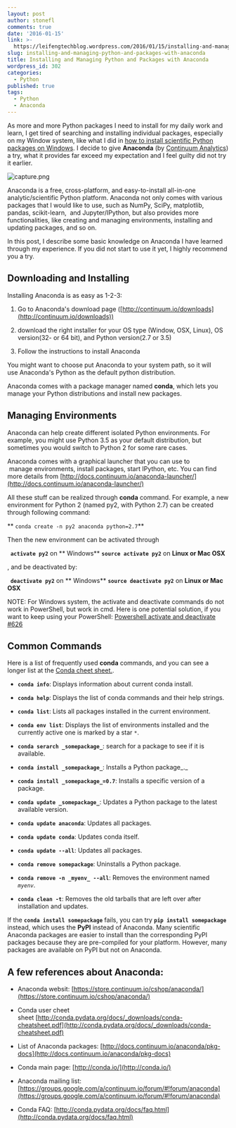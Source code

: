 ```yaml
---
layout: post
author: stonefl
comments: true
date: '2016-01-15'
link: >-
  https://leifengtechblog.wordpress.com/2016/01/15/installing-and-managing-python-and-packages-with-anaconda/
slug: installing-and-managing-python-and-packages-with-anaconda
title: Installing and Managing Python and Packages with Anaconda
wordpress_id: 302
categories:
  - Python
published: true
tags:
  - Python
  - Anaconda
---
```


As more and more Python packages I need to install for my daily work and learn, I get tired of searching and installing individual packages, especially on my Window system, like what I did in [how to install scientific Python packages on Windows](https://wordpress.com/post/leifengtechblog.wordpress.com/183). I decide to give **Anaconda** (by [Continuum Analytics](https://www.continuum.io/)) a try, what it provides far exceed my expectation and I feel guilty did not try it earlier. <!--more-->

![capture.png]({{site.baseurl}}/img/post/capture.png)

Anaconda is a free, cross-platform, and easy-to-install all-in-one analytic/scientific Python platform. Anaconda not only comes with various packages that I would like to use, such as NumPy, SciPy, matplotlib, pandas, scikit-learn,  and Jupyter/IPython, but also provides more functionalities, like creating and managing environments, installing and updating packages, and so on.




In this post, I describe some basic knowledge on Anaconda I have learned through my experience. If you did not start to use it yet, I highly recommend you a try.


## Downloading and Installing


Installing Anaconda is as easy as 1-2-3:



	
  1. Go to Anaconda's download page ([http://continuum.io/downloads](http://continuum.io/downloads))

	
  2. download the right installer for your OS type (Window, OSX, Linux), OS version(32- or 64 bit), and Python version(2.7 or 3.5)

	
  3. Follow the instructions to install Anaconda


You might want to choose put Anaconda to your system path, so it will use Anaconda's Python as the default python distribution.

Anaconda comes with a package manager named **conda**, which lets you manage your Python distributions and install new packages.


## Managing Environments


Anaconda can help create different isolated Python environments. For example, you might use Python 3.5 as your default distribution, but sometimes you would switch to Python 2 for some rare cases.

Anaconda comes with a graphical launcher that you can use to  manage environments, install packages, start IPython, etc. You can find more details from [http://docs.continuum.io/anaconda-launcher/](http://docs.continuum.io/anaconda-launcher/)

All these stuff can be realized through **conda** command. For example, a new environment for Python 2 (named py2, with Python 2.7) can be created through following command:

** ` conda create -n py2 anaconda python=2.7 `**

Then the new environment can be activated through


**` activate py2`** on ** Windows**
**`source activate py2`** on **Linux or Mac OSX**


, and be deactivated by:

**` deactivate py2`** on ** Windows**
**`source deactivate py2`** on **Linux or Mac OSX**

NOTE: For Windows system, the activate and deactivate commands do not work in PowerShell, but work in cmd. Here is one potential solution, if you want to keep using your PowerShell: [Powershell activate and deactivate #626](https://github.com/conda/conda/issues/626)


## Common Commands


Here is a list of frequently used **conda** commands, and you can see a longer list at the [Conda cheet sheet.](https://leifengtechblog.files.wordpress.com/2016/01/conda-cheatsheet.pdf).






	
  * **`conda info`**: Displays information about current conda install.

	
  * **`conda help`**: Displays the list of conda commands and their help strings.

	
  * **`conda list`**: Lists all packages installed in the current environment.

	
  * **`conda env list`**: Displays the list of environments installed and the currently active one is marked by a star `*`.

	
  * **`conda serarch _somepackage_`**: search for a package to see if it is available.

	
  * **`conda install _somepackage_`**: Installs a Python package_._

	
  * **`conda install _somepackage_=0.7`**: Installs a specific version of a package.

	
  * **`conda update _somepackage_`**: Updates a Python package to the latest available version.

	
  * **`conda update anaconda`**: Updates all packages.

	
  * **`conda update conda`**: Updates conda itself.

	
  * **`conda update --all`**: Updates all packages.

	
  * **`conda remove somepackage`**: Uninstalls a Python package.

	
  * **`conda remove -n _myenv_ --all`**: Removes the environment named _`myenv`_.

	
  * **`conda clean -t`**: Removes the old tarballs that are left over after installation and updates.







If the **`conda install somepackage`** fails, you can try **`pip install somepackage`** instead, which uses the **PyPI** instead of Anaconda. Many scientific Anaconda packages are easier to install than the corresponding PyPI packages because they are pre-compiled for your platform. However, many packages are available on PyPI but not on Anaconda.














## A few references about Anaconda:

















	
  * Anaconda websit: [https://store.continuum.io/cshop/anaconda/](https://store.continuum.io/cshop/anaconda/)

	
  * Conda user cheet sheet [http://conda.pydata.org/docs/_downloads/conda-cheatsheet.pdf](http://conda.pydata.org/docs/_downloads/conda-cheatsheet.pdf)

	
  * List of Anaconda packages: [http://docs.continuum.io/anaconda/pkg-docs](http://docs.continuum.io/anaconda/pkg-docs)

	
  * Conda main page: [http://conda.io/](http://conda.io/)

	
  * Anaconda mailing list: [https://groups.google.com/a/continuum.io/forum/#!forum/anaconda](https://groups.google.com/a/continuum.io/forum/#!forum/anaconda)

	
  * Conda FAQ: [http://conda.pydata.org/docs/faq.html](http://conda.pydata.org/docs/faq.html)
